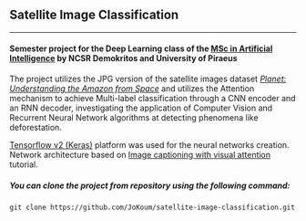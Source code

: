 ## Satellite Image Classification
---
#### Semester project for the Deep Learning class of the [MSc in Artificial Intelligence](http://msc-ai.iit.demokritos.gr/) by NCSR Demokritos and University of Piraeus

The project utilizes the JPG version of the satellite images dataset [*Planet: Understanding the Amazon from Space*](https://www.kaggle.com/c/planet-understanding-the-amazon-from-space) and utilizes the Attention mechanism to achieve Multi-label classification through a CNN encoder and an RNN decoder, investigating the application of Computer Vision and Recurrent Neural Network algorithms at detecting phenomena like deforestation.

[Tensorflow v2 (Keras)](https://www.tensorflow.org/) platform was used for the neural networks creation. Network architecture based on [Image captioning with visual attention](https://www.tensorflow.org/tutorials/text/image_captioning) tutorial.

##### You can clone the project from repository using the following command:

    git clone https://github.com/JoKoum/satellite-image-classification.git
